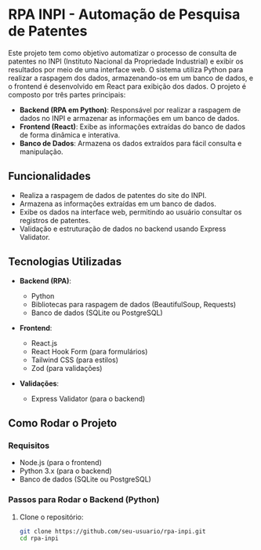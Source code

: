 # RPA INPI - Automação de Pesquisa de Patentes

Este projeto tem como objetivo automatizar o processo de consulta de patentes no INPI (Instituto Nacional da Propriedade Industrial) e exibir os resultados por meio de uma interface web. O sistema utiliza Python para realizar a raspagem dos dados, armazenando-os em um banco de dados, e o frontend é desenvolvido em React para exibição dos dados. O projeto é composto por três partes principais:

- **Backend (RPA em Python)**: Responsável por realizar a raspagem de dados no INPI e armazenar as informações em um banco de dados.
- **Frontend (React)**: Exibe as informações extraídas do banco de dados de forma dinâmica e interativa.
- **Banco de Dados**: Armazena os dados extraídos para fácil consulta e manipulação.

## Funcionalidades

- Realiza a raspagem de dados de patentes do site do INPI.
- Armazena as informações extraídas em um banco de dados.
- Exibe os dados na interface web, permitindo ao usuário consultar os registros de patentes.
- Validação e estruturação de dados no backend usando Express Validator.

## Tecnologias Utilizadas

- **Backend (RPA)**: 
  - Python
  - Bibliotecas para raspagem de dados (BeautifulSoup, Requests)
  - Banco de dados (SQLite ou PostgreSQL)
  
- **Frontend**:
  - React.js
  - React Hook Form (para formulários)
  - Tailwind CSS (para estilos)
  - Zod (para validações)

- **Validações**:
  - Express Validator (para o backend)

## Como Rodar o Projeto

### Requisitos

- Node.js (para o frontend)
- Python 3.x (para o backend)
- Banco de dados (SQLite ou PostgreSQL)

### Passos para Rodar o Backend (Python)

1. Clone o repositório:

   ```bash
   git clone https://github.com/seu-usuario/rpa-inpi.git
   cd rpa-inpi
